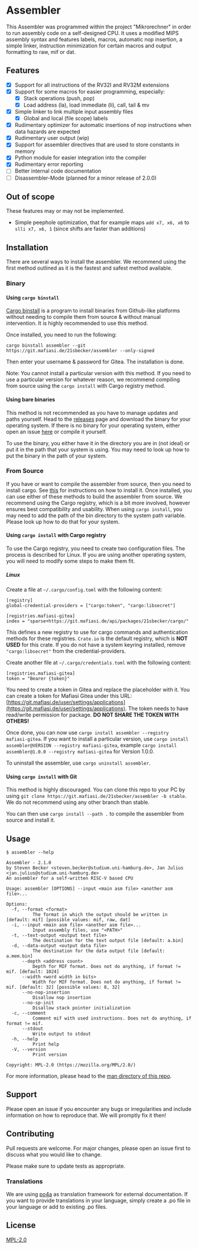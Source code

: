 # Assembler

This Assembler was programmed within the project "Mikrorechner" in order to run assembly code on a self-designed CPU.
It uses a modified MIPS assembly syntax and features labels, macros, automatic nop insertion, a simple linker, instruction minimization for certain macros and output formatting to raw, mif or dat.

## Features

- [x] Support for all instructions of the RV32I and RV32M extensions
- [x] Support for some macros for easier programming, especially:
  - [x] Stack operations (push, pop)
  - [x] Load address (la), load immediate (li), call, tail & mv
- [x] Simple linker to link multiple input assembly files
  - [x] Global and local (file scope) labels
- [x] Rudimentary optimizer for automatic insertions of nop instructions when data hazards are expected
- [x] Rudimentary user output (wip)
- [x] Support for assembler directives that are used to store constants in memory
- [x] Python module for easier integration into the compiler
- [x] Rudimentary error reporting
- [ ] Better internal code documentation
- [ ] Disassembler-Mode (planned for a minor release of 2.0.0)

## Out of scope

These features may or may not be implemented.

- Simple peephole optimization, that for example maps `add x7, x6, x6` to `slli x7, x6, 1` (since shifts are faster than additions)

## Installation

There are several ways to install the assembler. We recommend using the first method outlined as it is the fastest and safest method available.

### Binary

#### Using `cargo binstall`

[Cargo binstall](https://github.com/cargo-bins/cargo-binstall) is a program to install binaries from Github-like platforms without needing to compile them from source & without manual intervention. It is highly recommended to use this method.

Once installed, you need to run the following:

```
cargo binstall assembler --git https://git.mafiasi.de/21sbecker/assembler --only-signed
```

Then enter your username & password for Gitea. The installation is done.

Note: You cannot install a particular version with this method. If you need to use a particular version for whatever reason, we recommend compiling from source using the `cargo install` with Cargo registry method.

#### Using bare binaries

This method is not recommended as you have to manage updates and paths yourself. Head to the [releases](https://git.mafiasi.de/21sbecker/assembler/releases/latest) page and download the binary for your operating system. If there is no binary for your operating system, either open an issue [here](https://git.mafiasi.de/21sbecker/assembler/issues) or compile it yourself.

To use the binary, you either have it in the directory you are in (not ideal) or put it in the path that your system is using. You may need to look up how to put the binary in the path of your system.

### From Source 

If you have or want to compile the assembler from source, then you need to install cargo. See [this](https://www.rust-lang.org/tools/install) for instructions on how to install it. Once installed, you can use either of these methods to build the assembler from source. We recommend using the Cargo registry, which is a bit more involved, however ensures best compatibility and usability. When using `cargo install`, you may need to add the path of the bin directory to the system path variable. Please look up how to do that for your system.

#### Using `cargo install` with Cargo registry

To use the Cargo registry, you need to create two configuration files. The process is described for Linux. If you are using another operating system, you will need to modify some steps to make them fit.

##### Linux

Create a file at `~/.cargo/config.toml` with the following content:

```
[registry]
global-credential-providers = ["cargo:token", "cargo:libsecret"]

[registries.mafiasi-gitea] 
index = "sparse+https://git.mafiasi.de/api/packages/21sbecker/cargo/"
```

This defines a new registry to use for cargo commands and authentication methods for these registries. `Crate.io` is the default registry, which is **NOT USED** for this crate. If you do not have a system keyring installed, remove `"cargo:libsecret"` from the credential-providers.

Create another file at `~/.cargo/credentials.toml` with the following content:

```
[registries.mafiasi-gitea]
token = "Bearer {token}"
```

You need to create a token in Gitea and replace the placeholder with it. You can create a token for Mafiasi Gitea under this URL: [https://git.mafiasi.de/user/settings/applications](https://git.mafiasi.de/user/settings/applications). The token needs to have read/write permission for package. **DO NOT SHARE THE TOKEN WITH OTHERS!**

Once done, you can now use `cargo install assembler --registry mafiasi-gitea`. If you want to install a particular version, use `cargo install assembler@VERSION --registry mafiasi-gitea`, example `cargo install assembler@1.0.0 --registry mafiasi-gitea` for Version 1.0.0.

To uninstall the assembler, use `cargo uninstall assembler`.

#### Using `cargo install` with Git

This method is highly discouraged. You can clone this repo to your PC by using `git clone https://git.mafiasi.de/21sbecker/assembler -b stable`. We do not recommend using any other branch than stable.

You can then use `cargo install --path .` to compile the assembler from source and install it.

## Usage

```
$ assembler --help

Assembler - 2.1.0
by Steven Becker <steven.becker@studium.uni-hamburg.de>, Jan Julius <jan.julius@studium.uni-hamburg.de>
An assembler for a self-written RISC-V based CPU

Usage: assembler [OPTIONS] --input <main asm file> <another asm file>...

Options:
  -f, --format <format>
          The format in which the output should be written in [default: mif] [possible values: mif, raw, dat]
  -i, --input <main asm file> <another asm file>...
          Input assembly files, use "<PATH>"
  -t, --text-output <output text file>
          The destination for the text output file [default: a.bin]
  -d, --data-output <output data file>
          The destination for the data output file [default: a.mem.bin]
      --depth <address count>
          Depth for MIF format. Does not do anything, if format != mif. [default: 1024]
      --width <word width in bits>
          Width for MIF format. Does not do anything, if format != mif. [default: 32] [possible values: 8, 32]
      --no-nop-insertion
          Disallow nop insertion
      --no-sp-init
          Disallow stack pointer initialization
  -c, --comment
          Comment mif with used instructions. Does not do anything, if format != mif.
      --stdout
          Write output to stdout
  -h, --help
          Print help
  -V, --version
          Print version

Copyright: MPL-2.0 (https://mozilla.org/MPL/2.0/)
```

For more information, please head to the [man directory of this repo](https://git.mafiasi.de/21sbecker/assembler/src/branch/main/man).

## Support

Please open an issue if you encounter any bugs or irregularities and include information on how to reproduce that. We will promptly fix it then!

## Contributing

Pull requests are welcome. For major changes, please open an issue first
to discuss what you would like to change.

Please make sure to update tests as appropriate.

### Translations

We are using [po4a](https://po4a.org/) as translation framework for external documentation. If you want to provide translations in your language, simply create a .po file in your language or add to existing .po files.

## License

[MPL-2.0](https://www.mozilla.org/en-US/MPL/2.0/)
